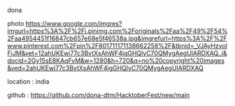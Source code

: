 dona

photo https://www.google.com/imgres?imgurl=https%3A%2F%2Fi.pinimg.com%2Foriginals%2Faa%2F49%2F54%2Faa4954451f16847cb657e68e5f46538a.jpg&imgrefurl=https%3A%2F%2Fwww.pinterest.com%2Fpin%2F801711171138662258%2F&tbnid=_VJAyHzvolFiJM&vet=12ahUKEwi77c3BvtXsAhWF4jgGHQlyC70QMygAegUIARDXAQ..i&docid=2Gy15sE8KAqFvM&w=1280&h=720&q=no%20copyright%20images&ved=2ahUKEwi77c3BvtXsAhWF4jgGHQlyC70QMygAegUIARDXAQ






location : india





github : https://github.com/dona-dtm/HacktoberFest/new/main
